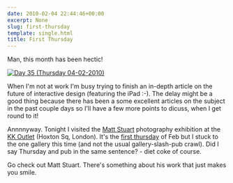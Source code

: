 ```yaml
---
date: 2010-02-04 22:44:46+00:00
excerpt: None
slug: first-thursday
template: single.html
title: First Thursday
---
```


Man, this month has been hectic!

[![Day 35 (Thursday 04-02-2010)](http://farm3.static.flickr.com/2697/4330570429_8b2fe98cb7.jpg)](http://www.flickr.com/photos/dbushell/4330570429/)

When I'm not at work I'm busy trying to finish an in-depth article on the future of interactive design (featuring the iPad :-). The delay might be a good thing because there has been a some excellent articles on the subject in the past couple days so I'll have a few more points to dicuss, when I get round to it!

Annnnyway. Tonight I visited the [Matt Stuart](http://www.mattstuart.com) photography exhibition at the [KK Outlet](http://www.kkoutlet.com) (Hoxton Sq, London). It's the [first thursday](http://www.firstthursdays.co.uk) of Feb but I stuck to the one gallery this time (and not the usual gallery-slash-pub crawl). Did I say Thursday and pub in the same sentence? - diet coke of course.

Go check out Matt Stuart. There's something about his work that just makes you smile.
